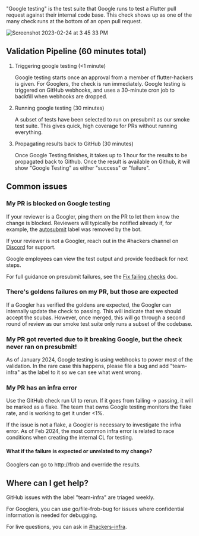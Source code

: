"Google testing" is the test suite that Google runs to test a Flutter pull request against their internal code base. This check shows up as one of the many check runs at the bottom of an open pull request.

![Screenshot 2023-02-24 at 3 45 33 PM](https://user-images.githubusercontent.com/38773539/221321907-edaca6c3-2165-4bfe-b436-00fcd64e820e.png)

## Validation Pipeline (60 minutes total)

1. Triggering google testing (<1 minute)

   Google testing starts once an approval from a member of flutter-hackers is given. For Googlers, the check is run immediately.
   Google testing is triggered on GitHub webhooks, and uses a 30-minute cron job to backfill when webhooks are dropped.

2. Running google testing (30 minutes)

   A subset of tests have been selected to run on presubmit as our smoke test suite. This gives quick, high coverage for PRs without running everything.

3. Propagating results back to GitHub (30 minutes)

   Once Google Testing finishes, it takes up to 1 hour for the results to be propagated back to Github. Once the result is available on Github, it will show "Google Testing" as either "success" or "failure".

## Common issues

### My PR is blocked on Google testing

If your reviewer is a Googler, ping them on the PR to let them know the change is blocked.
Reviewers will typically be notified already if, for example, the [autosubmit](Autosubmit-bot.md)
label was removed by the bot.

If your reviewer is not a Googler, reach out in the #hackers channel on [Discord](../contributing/Chat.md)
for support.

Google employees can view the test output and provide feedback for next steps.

For full guidance on presubmit failures, see the [Fix failing checks](../contributing/testing/Fix-failing-checks.md) doc.

### There's goldens failures on my PR, but those are expected

If a Googler has verified the goldens are expected, the Googler can internally update the check to passing. This will indicate that we should accept the scubas. However, once merged, this will go through a second round of review as our smoke test suite only runs a subset of the codebase.

### My PR got reverted due to it breaking Google, but the check never ran on presubmit!

As of January 2024, Google testing is using webhooks to power most of the validation. In the rare case this happens, please file a bug and add "team-infra" as the label to it so we can see what went wrong.

### My PR has an infra error

Use the GitHub check run UI to rerun. If it goes from failing -> passing, it will be marked as a flake. The team that owns Google testing monitors the flake rate, and is working to get it under <1%.

If the issue is not a flake, a Googler is necessary to investigate the infra error. As of Feb 2024, the most common infra error is related to race conditions when creating the internal CL for testing.

#### What if the failure is expected or unrelated to my change?

Googlers can go to http://frob and override the results.

## Where can I get help?

<!-- TODO me: Sync with Matan on the right escalation path here -->

GitHub issues with the label "team-infra" are triaged weekly.

For Googlers, you can use go/file-frob-bug for issues where confidential information is needed for debugging.

For live questions, you can ask in [#hackers-infra](https://discord.com/channels/608014603317936148/608021351567065092).